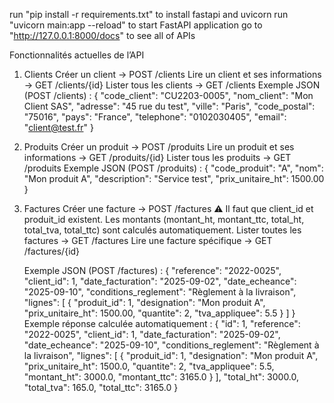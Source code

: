 run "pip install -r requirements.txt" to install fastapi and uvicorn
run "uvicorn main:app --reload" to start FastAPI application
go to "http://127.0.0.1:8000/docs" to see all of APIs


Fonctionnalités actuelles de l’API
1. Clients
Créer un client → POST /clients
Lire un client et ses informations → GET /clients/{id}
Lister tous les clients → GET /clients
    Exemple JSON (POST /clients) :
{
  "code_client": "CU2203-0005",
  "nom_client": "Mon Client SAS",
  "adresse": "45 rue du test",
  "ville": "Paris",
  "code_postal": "75016",
  "pays": "France",
  "telephone": "0102030405",
  "email": "client@test.fr"
}

2. Produits
Créer un produit → POST /produits
Lire un produit et ses informations → GET /produits/{id}
Lister tous les produits → GET /produits
    Exemple JSON (POST /produits) :
{
  "code_produit": "A",
  "nom": "Mon produit A",
  "description": "Service test",
  "prix_unitaire_ht": 1500.00
}

3. Factures
Créer une facture → POST /factures
⚠️ Il faut que client_id et produit_id existent.
Les montants (montant_ht, montant_ttc, total_ht, total_tva, total_ttc) sont calculés automatiquement.
Lister toutes les factures → GET /factures
Lire une facture spécifique → GET /factures/{id}

    Exemple JSON (POST /factures) :
{
  "reference": "2022-0025",
  "client_id": 1,
  "date_facturation": "2025-09-02",
  "date_echeance": "2025-09-10",
  "conditions_reglement": "Règlement à la livraison",
  "lignes": [
    {
      "produit_id": 1,
      "designation": "Mon produit A",
      "prix_unitaire_ht": 1500.00,
      "quantite": 2,
      "tva_appliquee": 5.5
    }
  ]
}
    Exemple réponse calculée automatiquement :
{
  "id": 1,
  "reference": "2022-0025",
  "client_id": 1,
  "date_facturation": "2025-09-02",
  "date_echeance": "2025-09-10",
  "conditions_reglement": "Règlement à la livraison",
  "lignes": [
    {
      "produit_id": 1,
      "designation": "Mon produit A",
      "prix_unitaire_ht": 1500.0,
      "quantite": 2,
      "tva_appliquee": 5.5,
      "montant_ht": 3000.0,
      "montant_ttc": 3165.0
    }
  ],
  "total_ht": 3000.0,
  "total_tva": 165.0,
  "total_ttc": 3165.0
}

